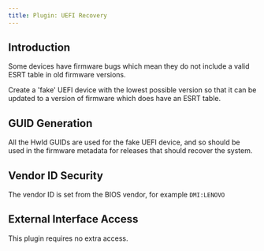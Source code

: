 ```yaml
---
title: Plugin: UEFI Recovery
---
```


## Introduction

Some devices have firmware bugs which mean they do not include a valid ESRT
table in old firmware versions.

Create a 'fake' UEFI device with the lowest possible version so that it can be
updated to a version of firmware which does have an ESRT table.

## GUID Generation

All the HwId GUIDs are used for the fake UEFI device, and so should be used in
the firmware metadata for releases that should recover the system.

## Vendor ID Security

The vendor ID is set from the BIOS vendor, for example `DMI:LENOVO`

## External Interface Access

This plugin requires no extra access.
